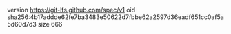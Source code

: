 version https://git-lfs.github.com/spec/v1
oid sha256:4b17addde62fe7ba3483e50622d7fbbe62a2597d36eadf651cc0af5a5d60d7d3
size 666
